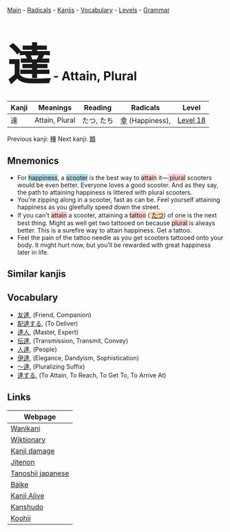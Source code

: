 <style> bigfont {font-size: 100px}</style>
[Main](../README.md) -
[Radicals](../radicals.md) -
[Kanjis](../kanjis.md) -
[Vocabulary](../vocabulary.md) -
[Levels](../levels.md) -
[Grammar](../grammar.md)
# <bigfont> 達</bigfont> - Attain, Plural 

| Kanji | Meanings | Reading | Radicals | Level |
| --- | --- | --- | --- | --- |
| 達 | Attain, Plural | たつ, たち | [幸](../radicals/幸.md) (Happiness),  | [Level 18](../levels/wk_level18.md) |

Previous kanji: [種](種.md) Next kanji: [類](類.md) 

## Mnemonics
 * For <span style="background-color:#ADD8E6"> happiness</span>, a <span style="background-color:#ADD8E6"> scooter</span> is the best way to <span style="background-color:#ffcccb"> attain</span> it—<span style="background-color:#ffcccb"> plural</span> scooters would be even better. Everyone loves a good scooter. And as they say, the path to attaining happiness is littered with plural scooters.
* You're zipping along in a scooter, fast as can be. Feel yourself attaining happiness as you gleefully speed down the street.
* If you can't <span style="background-color:#ffcccb"> attain</span> a scooter, attaining a <span style="background-color:#ffcccb"> tattoo</span> (<span style="background-color:#fed8b1"> [たつ](https://jisho.org/search/たつ)</span>) of one is the next best thing. Might as well get two tattooed on because <span style="background-color:#ffcccb"> plural</span> is always better. This is a surefire way to attain happiness. Get a tattoo.
* Feel the pain of the tattoo needle as you get scooters tattooed onto your body. It might hurt now, but you’ll be rewarded with great happiness later in life.


## Similar kanjis
 


## Vocabulary
 * [友達](../vocabulary/達.md), (Friend, Companion)
* [配達する](../vocabulary/達.md), (To Deliver)
* [達人](../vocabulary/達.md), (Master, Expert)
* [伝達](../vocabulary/達.md), (Transmission, Transmit, Convey)
* [人達](../vocabulary/達.md), (People)
* [伊達](../vocabulary/達.md), (Elegance, Dandyism, Sophistication)
* [〜達](../vocabulary/達.md), (Pluralizing Suffix)
* [達する](../vocabulary/達.md), (To Attain, To Reach, To Get To, To Arrive At)



## Links 

| Webpage |
| --- |
| [Wanikani          ](https://www.wanikani.com/kanji/達) |
| [Wiktionary        ](https://en.wiktionary.org/wiki/達) |
| [Kanji damage      ](http://www.kanjidamage.com/kanji/search?utf8=✓&q=達) |
| [Jitenon           ](https://jitenon.com/kanji/達) |
| [Tanoshii japanese ](https://www.tanoshiijapanese.com/dictionary/kanji.cfm?k=達) |
| [Baike             ](https://baike.baidu.com/item/達) |
| [Kanji Alive       ](https://app.kanjialive.com/達) |
| [Kanshudo          ](https://www.kanshudo.com/searchmn?q=達) |
| [Koohii            ](https://kanji.koohii.com/study/kanji/達) |
